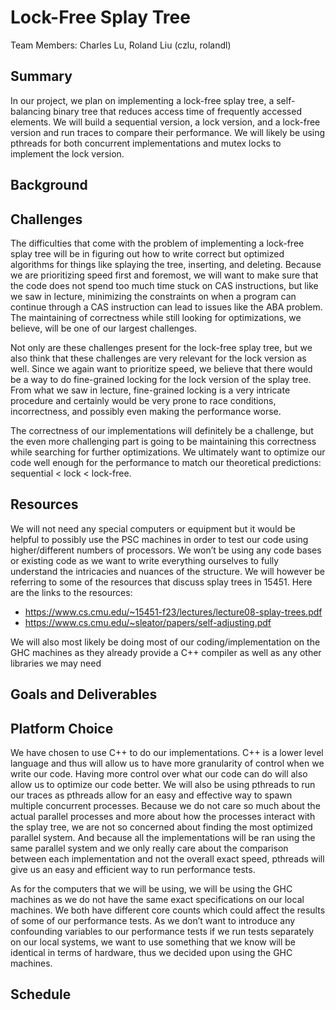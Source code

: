 # Lock-Free Splay Tree 

Team Members: Charles Lu, Roland Liu (czlu, rolandl)

## Summary
In our project, we plan on implementing a lock-free splay tree, a self-balancing binary tree that reduces access time of frequently accessed elements. We will build a sequential version, a lock version, and a lock-free version and run traces to compare their performance. We will likely be using pthreads for both concurrent implementations and mutex locks to implement the lock version.

## Background

## Challenges
The difficulties that come with the problem of implementing a lock-free splay tree will be in figuring out how to write correct but optimized algorithms for things like splaying the tree, inserting, and deleting. Because we are prioritizing speed first and foremost, we will want to make sure that the code does not spend too much time stuck on CAS instructions, but like we saw in lecture, minimizing the constraints on when a program can continue through a CAS instruction can lead to issues like the ABA problem. The maintaining of correctness while still looking for optimizations, we believe, will be one of our largest challenges.

Not only are these challenges present for the lock-free splay tree, but we also think that these  challenges are very relevant for the lock version as well. Since we again want to prioritize speed, we believe that there would be a way to do fine-grained locking for the lock version of the splay tree. From what we saw in lecture, fine-grained locking is a very intricate procedure and certainly would be very prone to race conditions, incorrectness, and possibly even making the performance worse.

The correctness of our implementations will definitely be a challenge, but the even more challenging part is going to be maintaining this correctness while searching for further optimizations. We ultimately want to optimize our code well enough for the performance to match our theoretical predictions: sequential < lock < lock-free.

## Resources
We will not need any special computers or equipment but it would be helpful to possibly use the PSC machines in order to test our code using higher/different numbers of processors. We won’t be using any code bases or existing code as we want to write everything ourselves to fully understand the intricacies and nuances of the structure. We will however be referring to some of the resources that discuss splay trees in 15451. Here are the links to the resources:
* https://www.cs.cmu.edu/~15451-f23/lectures/lecture08-splay-trees.pdf
* https://www.cs.cmu.edu/~sleator/papers/self-adjusting.pdf

We will also most likely be doing most of our coding/implementation on the GHC machines as they already provide a C++ compiler as well as any other libraries we may need

## Goals and Deliverables


## Platform Choice
We have chosen to use C++ to do our implementations. C++ is a lower level language and thus will allow us to have more granularity of control when we write our code. Having more control over what our code can do will also allow us to optimize our code better. We will also be using pthreads to run our traces as pthreads allow for an easy and effective way to spawn multiple concurrent processes. Because we do not care so much about the actual parallel processes and more about how the processes interact with the splay tree, we are not so concerned about finding the most optimized parallel system. And because all the implementations will be ran using the same parallel system and we only really care about the comparison between each implementation and not the overall exact speed, pthreads will give us an easy and efficient way to run performance tests. 

As for the computers that we will be using, we will be using the GHC machines as we do not have the same exact specifications on our local machines. We both have different core counts which could affect the results of some of our performance tests. As we don’t want to introduce any confounding variables to our performance tests if we run tests separately on our local systems, we want to use something that we know will be identical in terms of hardware, thus we decided upon using the GHC machines.

## Schedule
